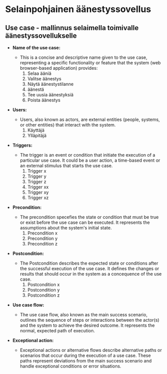# Selainpohjainen äänestyssovellus

## Use case - mallinnus selaimella toimivalle äänestyssovellukselle

- **Name of the use case:**

  - This is a concise and descriptive name given to the use case, representing a specific functionality or feature that the system (web browser-based application) provides:
    1. Selaa ääniä
    2. Valitse äänestys
    3. Näytä äänestystilanne
    4. äänestä
    5. Tee uusia äänestyksiä
    6. Poista äänestys

- **Users:**

  - Users, also known as actors, are external entities (people, systems, or other entities) that interact with the system.
    1. Käyttäjä
    2. Ylläpitäjä

- **Triggers:**

  - The trigger is an event or condition that initiate the execution of a particular use case. It could be a user action, a time-based event or an external stimulus that starts the use case.
    1. Trigger x
    2. Trigger y
    3. Trigger z
    4. Trigger xx
    5. Trigger xy
    6. Trigger xz

- **Precondition:**

  - The precondition specefies the state or condition that must be true or exist before the use case can be executed. It represents the assumptions about the system's initial state.
    1. Precondition x
    2. Precondition y
    3. Precondition z

- **Postcondition:**

  - The Postcondition describes the expected state or conditions after the successful execution of the use case. It defines the changes or results that should occur in the system as a concequence of the use case.
    1. Postcondition x
    2. Postcondition y
    3. Postcondition z

- **Use case flow:**

  - The use case flow, also known as the main success scenario, outlines the sequence of steps or interactions between the actor(s) and the system to achieve the desired outcome. It represents the normal, expected path of execution.

- **Exceptional action:**
  - Exceptional actions or alternative flows describe alternative paths or scenarios that occur during the execution of a use case. These paths represent deviations from the main success scenario and handle exceptional conditions or error situations.
